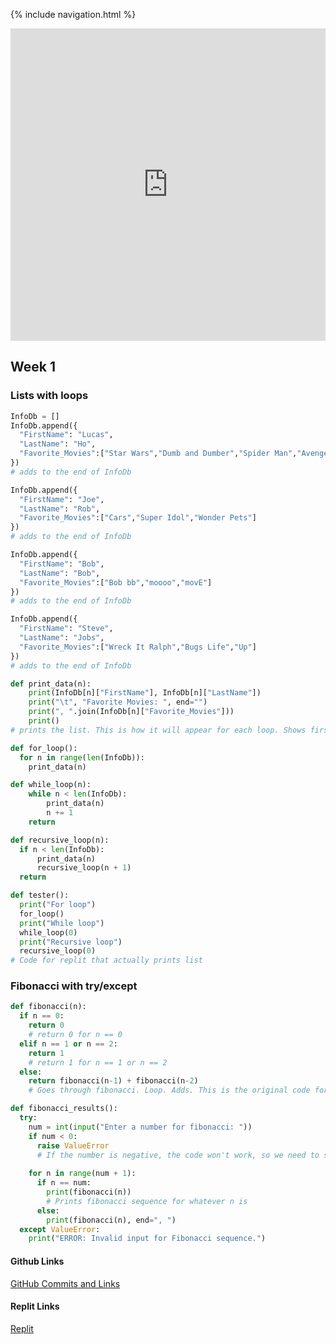 {% include navigation.html %}

<iframe frameborder="0" width="100%" height="500px" src="https://replit.com/@lucasho22/flaskportfolio-2?embed=true"> </iframe>

## Week 1

### Lists with loops
```python
InfoDb = []
InfoDb.append({  
  "FirstName": "Lucas",  
  "LastName": "Ho",    
  "Favorite_Movies":["Star Wars","Dumb and Dumber","Spider Man","Avengers"]  
})  
# adds to the end of InfoDb

InfoDb.append({  
  "FirstName": "Joe",  
  "LastName": "Rob",    
  "Favorite_Movies":["Cars","Super Idol","Wonder Pets"] 
})
# adds to the end of InfoDb

InfoDb.append({  
  "FirstName": "Bob",  
  "LastName": "Bob",    
  "Favorite_Movies":["Bob bb","moooo","movE"]  
})
# adds to the end of InfoDb

InfoDb.append({  
  "FirstName": "Steve",  
  "LastName": "Jobs",    
  "Favorite_Movies":["Wreck It Ralph","Bugs Life","Up"] 
})
# adds to the end of InfoDb

def print_data(n):
    print(InfoDb[n]["FirstName"], InfoDb[n]["LastName"])
    print("\t", "Favorite Movies: ", end="")
    print(", ".join(InfoDb[n]["Favorite_Movies"])) 
    print() 
# prints the list. This is how it will appear for each loop. Shows first name, last name, and favorite movies.

def for_loop():
  for n in range(len(InfoDb)):
    print_data(n)

def while_loop(n):
    while n < len(InfoDb):
        print_data(n)
        n += 1
    return

def recursive_loop(n):
  if n < len(InfoDb):
      print_data(n)
      recursive_loop(n + 1)
  return

def tester():
  print("For loop")
  for_loop()
  print("While loop")
  while_loop(0)  
  print("Recursive loop")
  recursive_loop(0)  
# Code for replit that actually prints list 
```

### Fibonacci with try/except
```python
def fibonacci(n):
  if n == 0:
    return 0
    # return 0 for n == 0
  elif n == 1 or n == 2:
    return 1
    # return 1 for n == 1 or n == 2
  else:
    return fibonacci(n-1) + fibonacci(n-2)
    # Goes through fibonacci. Loop. Adds. This is the original code for fibonacci.

def fibonacci_results():
  try:
    num = int(input("Enter a number for fibonacci: "))
    if num < 0:
      raise ValueError
      # If the number is negative, the code won't work, so we need to show the user there is an error.
      
    for n in range(num + 1):
      if n == num:
        print(fibonacci(n))
        # Prints fibonacci sequence for whatever n is
      else:
        print(fibonacci(n), end=", ")
  except ValueError:
    print("ERROR: Invalid input for Fibonacci sequence.")
```

#### Github Links
[GitHub Commits and Links](https://github.com/lucasho22/flask_portfolio/issues/5)

#### Replit Links
[Replit](https://replit.com/@lucasho22/flaskportfolio-2#main.py)
